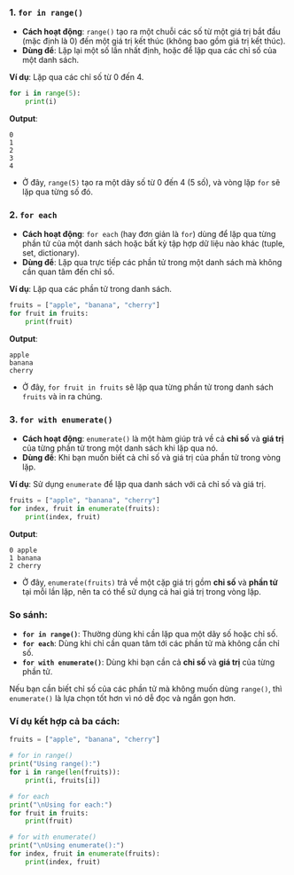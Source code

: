 ### 1. `for in range()`

- **Cách hoạt động**: `range()` tạo ra một chuỗi các số từ một giá trị bắt đầu (mặc định là 0) đến một giá trị kết thúc (không bao gồm giá trị kết thúc).
- **Dùng để**: Lặp lại một số lần nhất định, hoặc để lặp qua các chỉ số của một danh sách.

**Ví dụ**: Lặp qua các chỉ số từ 0 đến 4.

```python
for i in range(5):
    print(i)
```

**Output**:

```
0
1
2
3
4
```

- Ở đây, `range(5)` tạo ra một dãy số từ 0 đến 4 (5 số), và vòng lặp `for` sẽ lặp qua từng số đó.

### 2. `for each`

- **Cách hoạt động**: `for each` (hay đơn giản là `for`) dùng để lặp qua từng phần tử của một danh sách hoặc bất kỳ tập hợp dữ liệu nào khác (tuple, set, dictionary).
- **Dùng để**: Lặp qua trực tiếp các phần tử trong một danh sách mà không cần quan tâm đến chỉ số.

**Ví dụ**: Lặp qua các phần tử trong danh sách.

```python
fruits = ["apple", "banana", "cherry"]
for fruit in fruits:
    print(fruit)
```

**Output**:

```
apple
banana
cherry
```

- Ở đây, `for fruit in fruits` sẽ lặp qua từng phần tử trong danh sách `fruits` và in ra chúng.

### 3. `for with enumerate()`

- **Cách hoạt động**: `enumerate()` là một hàm giúp trả về cả **chỉ số** và **giá trị** của từng phần tử trong một danh sách khi lặp qua nó.
- **Dùng để**: Khi bạn muốn biết cả chỉ số và giá trị của phần tử trong vòng lặp.

**Ví dụ**: Sử dụng `enumerate` để lặp qua danh sách với cả chỉ số và giá trị.

```python
fruits = ["apple", "banana", "cherry"]
for index, fruit in enumerate(fruits):
    print(index, fruit)
```

**Output**:

```
0 apple
1 banana
2 cherry
```

- Ở đây, `enumerate(fruits)` trả về một cặp giá trị gồm **chỉ số** và **phần tử** tại mỗi lần lặp, nên ta có thể sử dụng cả hai giá trị trong vòng lặp.

### So sánh:

- **`for in range()`**: Thường dùng khi cần lặp qua một dãy số hoặc chỉ số.
- **`for each`**: Dùng khi chỉ cần quan tâm tới các phần tử mà không cần chỉ số.
- **`for with enumerate()`**: Dùng khi bạn cần cả **chỉ số** và **giá trị** của từng phần tử.

Nếu bạn cần biết chỉ số của các phần tử mà không muốn dùng `range()`, thì `enumerate()` là lựa chọn tốt hơn vì nó dễ đọc và ngắn gọn hơn.

### Ví dụ kết hợp cả ba cách:

```python
fruits = ["apple", "banana", "cherry"]

# for in range()
print("Using range():")
for i in range(len(fruits)):
    print(i, fruits[i])

# for each
print("\nUsing for each:")
for fruit in fruits:
    print(fruit)

# for with enumerate()
print("\nUsing enumerate():")
for index, fruit in enumerate(fruits):
    print(index, fruit)
```
